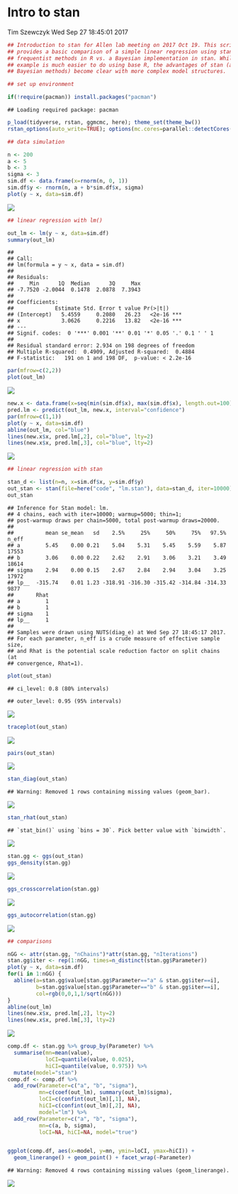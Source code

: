 Intro to stan
================
Tim Szewczyk
Wed Sep 27 18:45:01 2017

``` r
## Introduction to stan for Allen lab meeting on 2017 Oct 19. This script
## provides a basic comparison of a simple linear regression using standard
## frequentist methods in R vs. a Bayesian implementation in stan. While this
## example is much easier to do using base R, the advantages of stan (and
## Bayesian methods) become clear with more complex model structures.
```

``` r
## set up environment
```

``` r
if(!require(pacman)) install.packages("pacman")
```

    ## Loading required package: pacman

``` r
p_load(tidyverse, rstan, ggmcmc, here); theme_set(theme_bw())
rstan_options(auto_write=TRUE); options(mc.cores=parallel::detectCores())
```

``` r
## data simulation
```

``` r
n <- 200
a <- 5
b <- 3
sigma <- 3
sim.df <- data.frame(x=rnorm(n, 0, 1))
sim.df$y <- rnorm(n, a + b*sim.df$x, sigma)
plot(y ~ x, data=sim.df)
```

![](compare_files/figure-markdown_github-ascii_identifiers/unnamed-chunk-5-1.png)

``` r
## linear regression with lm()
```

``` r
out_lm <- lm(y ~ x, data=sim.df)
summary(out_lm)
```

    ## 
    ## Call:
    ## lm(formula = y ~ x, data = sim.df)
    ## 
    ## Residuals:
    ##     Min      1Q  Median      3Q     Max 
    ## -7.7520 -2.0044  0.1478  2.0878  7.3943 
    ## 
    ## Coefficients:
    ##             Estimate Std. Error t value Pr(>|t|)    
    ## (Intercept)   5.4559     0.2080   26.23   <2e-16 ***
    ## x             3.0626     0.2216   13.82   <2e-16 ***
    ## ---
    ## Signif. codes:  0 '***' 0.001 '**' 0.01 '*' 0.05 '.' 0.1 ' ' 1
    ## 
    ## Residual standard error: 2.934 on 198 degrees of freedom
    ## Multiple R-squared:  0.4909, Adjusted R-squared:  0.4884 
    ## F-statistic:   191 on 1 and 198 DF,  p-value: < 2.2e-16

``` r
par(mfrow=c(2,2))
plot(out_lm)
```

![](compare_files/figure-markdown_github-ascii_identifiers/unnamed-chunk-7-1.png)

``` r
new.x <- data.frame(x=seq(min(sim.df$x), max(sim.df$x), length.out=100))
pred.lm <- predict(out_lm, new.x, interval="confidence")
par(mfrow=c(1,1))
plot(y ~ x, data=sim.df)
abline(out_lm, col="blue")
lines(new.x$x, pred.lm[,2], col="blue", lty=2)
lines(new.x$x, pred.lm[,3], col="blue", lty=2)
```

![](compare_files/figure-markdown_github-ascii_identifiers/unnamed-chunk-7-2.png)

``` r
## linear regression with stan
```

``` r
stan_d <- list(n=n, x=sim.df$x, y=sim.df$y)
out_stan <- stan(file=here("code", "lm.stan"), data=stan_d, iter=10000)
out_stan
```

    ## Inference for Stan model: lm.
    ## 4 chains, each with iter=10000; warmup=5000; thin=1; 
    ## post-warmup draws per chain=5000, total post-warmup draws=20000.
    ## 
    ##          mean se_mean   sd    2.5%     25%     50%     75%   97.5% n_eff
    ## a        5.45    0.00 0.21    5.04    5.31    5.45    5.59    5.87 17553
    ## b        3.06    0.00 0.22    2.62    2.91    3.06    3.21    3.49 18614
    ## sigma    2.94    0.00 0.15    2.67    2.84    2.94    3.04    3.25 17972
    ## lp__  -315.74    0.01 1.23 -318.91 -316.30 -315.42 -314.84 -314.33  9877
    ##       Rhat
    ## a        1
    ## b        1
    ## sigma    1
    ## lp__     1
    ## 
    ## Samples were drawn using NUTS(diag_e) at Wed Sep 27 18:45:17 2017.
    ## For each parameter, n_eff is a crude measure of effective sample size,
    ## and Rhat is the potential scale reduction factor on split chains (at 
    ## convergence, Rhat=1).

``` r
plot(out_stan)
```

    ## ci_level: 0.8 (80% intervals)

    ## outer_level: 0.95 (95% intervals)

![](compare_files/figure-markdown_github-ascii_identifiers/unnamed-chunk-9-1.png)

``` r
traceplot(out_stan)
```

![](compare_files/figure-markdown_github-ascii_identifiers/unnamed-chunk-9-2.png)

``` r
pairs(out_stan)
```

![](compare_files/figure-markdown_github-ascii_identifiers/unnamed-chunk-9-3.png)

``` r
stan_diag(out_stan)
```

    ## Warning: Removed 1 rows containing missing values (geom_bar).

![](compare_files/figure-markdown_github-ascii_identifiers/unnamed-chunk-9-4.png)

``` r
stan_rhat(out_stan)
```

    ## `stat_bin()` using `bins = 30`. Pick better value with `binwidth`.

![](compare_files/figure-markdown_github-ascii_identifiers/unnamed-chunk-9-5.png)

``` r
stan.gg <- ggs(out_stan)
ggs_density(stan.gg)
```

![](compare_files/figure-markdown_github-ascii_identifiers/unnamed-chunk-9-6.png)

``` r
ggs_crosscorrelation(stan.gg)
```

![](compare_files/figure-markdown_github-ascii_identifiers/unnamed-chunk-9-7.png)

``` r
ggs_autocorrelation(stan.gg)
```

![](compare_files/figure-markdown_github-ascii_identifiers/unnamed-chunk-9-8.png)

``` r
## comparisons
```

``` r
nGG <- attr(stan.gg, "nChains")*attr(stan.gg, "nIterations")
stan.gg$iter <- rep(1:nGG, times=n_distinct(stan.gg$Parameter))
plot(y ~ x, data=sim.df)
for(i in 1:nGG) {
  abline(a=stan.gg$value[stan.gg$Parameter=="a" & stan.gg$iter==i],
         b=stan.gg$value[stan.gg$Parameter=="b" & stan.gg$iter==i],
         col=rgb(0,0,1,1/sqrt(nGG)))
}
abline(out_lm)
lines(new.x$x, pred.lm[,2], lty=2)
lines(new.x$x, pred.lm[,3], lty=2)
```

![](compare_files/figure-markdown_github-ascii_identifiers/unnamed-chunk-11-1.png)

``` r
comp.df <- stan.gg %>% group_by(Parameter) %>%
  summarise(mn=mean(value), 
            loCI=quantile(value, 0.025),
            hiCI=quantile(value, 0.975)) %>%
  mutate(model="stan")
comp.df <- comp.df %>% 
  add_row(Parameter=c("a", "b", "sigma"),
          mn=c(coef(out_lm), summary(out_lm)$sigma),
          loCI=c(confint(out_lm)[,1], NA),
          hiCI=c(confint(out_lm)[,2], NA),
          model="lm") %>%
  add_row(Parameter=c("a", "b", "sigma"),
          mn=c(a, b, sigma),
          loCI=NA, hiCI=NA, model="true")


ggplot(comp.df, aes(x=model, y=mn, ymin=loCI, ymax=hiCI)) + 
  geom_linerange() + geom_point() + facet_wrap(~Parameter)
```

    ## Warning: Removed 4 rows containing missing values (geom_linerange).

![](compare_files/figure-markdown_github-ascii_identifiers/unnamed-chunk-11-2.png)

